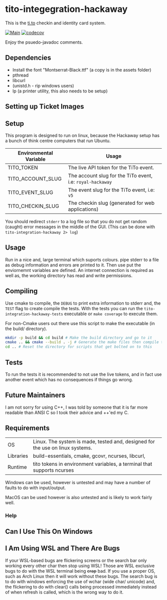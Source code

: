 # tito-integegration-hackaway
This is the [ti.to](ti.to) checkin and identity card system.

[![Main](https://github.com/rhul-compsoc/tito-integration-hackaway/actions/workflows/main.yml/badge.svg)](https://github.com/rhul-compsoc/tito-integegration-hackaway/actions/workflows/main.yml) [![codecov](https://codecov.io/gh/rhul-compsoc/tito-integration-hackaway/branch/main/graph/badge.svg?token=MKXK00CZMJ)](https://codecov.io/gh/rhul-compsoc/tito-integration-hackaway)

Enjoy the psuedo-javadoc comments.

## Dependencies
 - Install the font "Montserrat-Black.ttf" (a copy is in the assets folder)
 - pthread
 - libcurl
 - (unistd.h - rip windows users) 
 - lp (a printer utility, this also needs to be setup)

## Setting up Ticket Images

## Setup
This program is designed to run on linux, because the Hackaway setup has a bunch
of think centre computers that run Ubuntu.

| Environmental Variable | Usage |
|---|---|
| TITO_TOKEN | The live API token for the TiTo event. |
| TITO_ACCOUNT_SLUG | The account slug for the TiTo event, i.e: `royal-hackaway` |
| TITO_EVENT_SLUG | The event slug for the TiTo event, i.e: `v5` |
| TITO_CHECKIN_SLUG | The checkin slug (generated for web applications) |

You should redirect `stderr` to a log file so that you do not get random (caught)
error messages in the middle of the GUI.
(This can be done with `tito-integration-hackaway 2> log`)

## Usage
Run in a nice and, large terminal which suports colours. pipe stderr to a file
as debug information and errors are printed to it. Then use put the enviornemnt
variables are defined. An internet connection is required as well as, the working
directory has read and write permissions.

## Compiling
Use cmake to compile, the `DEBUG` to print extra information to stderr and, the
`TEST` flag to create compile the tests. 
With the tests you can run the 
`tito-integration-hackaway-tests` executable or `make coverage` to execute them.

For non-Cmake users out there use this script to make the executable (in the
build/ directory).
```bash
mkdir -p build && cd build # Make the build directory and go to it
cmake .. && cmake --build . -j # Generate the make files then compile the program
cd .. # Reset the directory for scripts that get bolted on to this
```

## Tests
To run the tests it is recommended to not use the live tokens, and in fact use
another event which has no consequences if things go wrong.

## Future Maintainers
I am not sorry for using C++, I was told by someone that it is far more readable
than ANSI C so I took their advice and ++'ed my C.

## Requirements
| | |
|---|---|
| OS | Linux. The system is made, tested and, designed for the use on linux systems. |
| Libraries | build-essentials, cmake, gcovr, ncurses, libcurl, |
| Runtime | tito tokens in environment variables, a terminal that supports ncurses |

 Windows can be used, however is untested and may have a number of faults to do
 with input/output. 
 
 MacOS can be used however is also untested and is likely to work fairly well.

### Help


## Can I Use This On Windows

## I Am Using WSL and There Are Bugs
If your WSL-based bugs are flickering screens or the search bar only working
every other char then stop using WSL! Those are WSL exclusive bugs to do with 
the WSL terminal being ~~crap~~ bad. If you use a proper OS, such as Arch Linux
then it will work without these bugs.
The search bug is to do with windows enforcing the use of wchar (wide char/ 
unicode) and, the flickering to do with clear() calls being processed immediately
instead of when refresh is called, which is the wrong way to do it.

